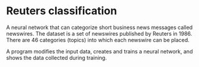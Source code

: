 # Reuters classification
A neural network that can categorize short business news messages called newswires. 
The dataset is a set of newswires published by Reuters in 1986. 
There are 46 categories (topics) into which each newswire can be placed. 

A program modifies the input data, creates and trains a neural network, and shows the data collected during training.
